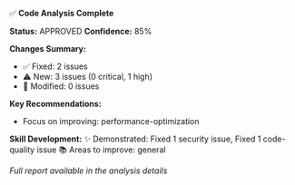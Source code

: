 ✅ **Code Analysis Complete**

**Status:** APPROVED
**Confidence:** 85%

**Changes Summary:**
- ✅ Fixed: 2 issues
- ⚠️ New: 3 issues (0 critical, 1 high)
- 🔄 Modified: 0 issues

**Key Recommendations:**
- Focus on improving: performance-optimization

**Skill Development:**
✨ Demonstrated: Fixed 1 security issue, Fixed 1 code-quality issue
📚 Areas to improve: general

_Full report available in the analysis details_